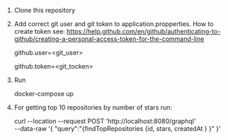 1) Clone this repository
2) Add correct git user and git token to application.propperties.
    How to create token see: 
    https://help.github.com/en/github/authenticating-to-github/creating-a-personal-access-token-for-the-command-line


    github.user=<git_user>

    
    github.token=<git_tocken>
2) Run 


    docker-compose up
3) For getting top 10 repositories by number of stars run:


    curl --location --request POST 'http://localhost:8080/graphql' \
    --data-raw '{
        "query":"{findTopRepositories {id, stars, createdAt } }"
    }'